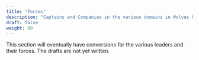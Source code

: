 ```yaml
---
title: "Forces"
description: "Captains and Companies in the various domains in Wolves Upon the Coast"
draft: false
weight: 80
---
```


This section will eventually have conversions for the various leaders and their forces. The drafts
are not yet written.
